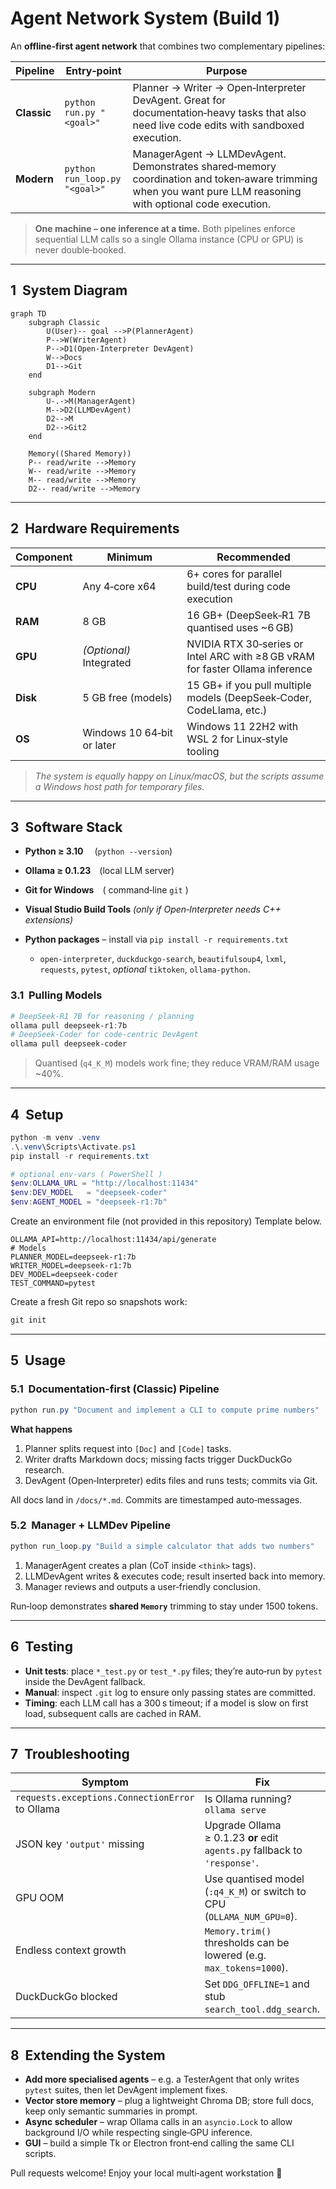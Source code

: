 # Agent Network System (Build 1)

An **offline‑first agent network** that combines two complementary pipelines:

| Pipeline    | Entry‑point                   | Purpose                                                                                                                                                     |
| ----------- | ----------------------------- | ----------------------------------------------------------------------------------------------------------------------------------------------------------- |
| **Classic** | `python run.py "<goal>"`      | Planner → Writer → Open‑Interpreter DevAgent. Great for documentation‑heavy tasks that also need live code edits with sandboxed execution.                  |
| **Modern**  | `python run_loop.py "<goal>"` | ManagerAgent → LLMDevAgent. Demonstrates shared‐memory coordination and token‑aware trimming when you want pure LLM reasoning with optional code execution. |

> **One machine – one inference at a time.**  Both pipelines enforce sequential LLM calls so a single Ollama instance (CPU or GPU) is never double‑booked.

---

## 1  System Diagram

```mermaid
graph TD
    subgraph Classic
        U(User)-- goal -->P(PlannerAgent)
        P-->W(WriterAgent)
        P-->D1(Open‑Interpreter DevAgent)
        W-->Docs
        D1-->Git
    end

    subgraph Modern
        U-.->M(ManagerAgent)
        M-->D2(LLMDevAgent)
        D2-->M
        D2-->Git2
    end

    Memory((Shared Memory))
    P-- read/write -->Memory
    W-- read/write -->Memory
    M-- read/write -->Memory
    D2-- read/write -->Memory
```

---

## 2  Hardware Requirements

| Component | Minimum                    | Recommended                                                                   |
| --------- | -------------------------- | ----------------------------------------------------------------------------- |
| **CPU**   | Any 4‑core x64             | 6+ cores for parallel build/test during code execution                        |
| **RAM**   | 8 GB                       | 16 GB+ (DeepSeek‑R1 7B quantised uses \~6 GB)                                 |
| **GPU**   | *(Optional)* Integrated    | NVIDIA RTX 30‑series or Intel ARC with ≥8 GB vRAM for faster Ollama inference |
| **Disk**  | 5 GB free (models)         | 15 GB+ if you pull multiple models (DeepSeek‑Coder, CodeLlama, etc.)          |
| **OS**    | Windows 10 64‑bit or later | Windows 11 22H2 with WSL 2 for Linux‑style tooling                            |

> *The system is equally happy on Linux/macOS, but the scripts assume a Windows host path for temporary files.*

---

## 3  Software Stack

* **Python ≥ 3.10**  (`python --version`)
* **Ollama ≥ 0.1.23** (local LLM server)
* **Git for Windows** ( command‑line `git` )
* **Visual Studio Build Tools** *(only if Open‑Interpreter needs C++ extensions)*
* **Python packages** – install via `pip install -r requirements.txt`

  * `open‑interpreter`, `duckduckgo‑search`, `beautifulsoup4`, `lxml`, `requests`, `pytest`, *optional* `tiktoken`, `ollama‑python`.

### 3.1  Pulling Models

```powershell
# DeepSeek‑R1 7B for reasoning / planning
ollama pull deepseek-r1:7b
# DeepSeek‑Coder for code‑centric DevAgent
ollama pull deepseek-coder
```

> Quantised (`q4_K_M`) models work fine; they reduce VRAM/RAM usage \~40%.

---

## 4  Setup

```powershell
python -m venv .venv
.\.venv\Scripts\Activate.ps1
pip install -r requirements.txt

# optional env‑vars ( PowerShell )
$env:OLLAMA_URL = "http://localhost:11434"
$env:DEV_MODEL   = "deepseek-coder"
$env:AGENT_MODEL = "deepseek-r1:7b"
```
Create an environment file (not provided in this repository) 
Template below. 

```
OLLAMA_API=http://localhost:11434/api/generate
# Models
PLANNER_MODEL=deepseek-r1:7b
WRITER_MODEL=deepseek-r1:7b
DEV_MODEL=deepseek-coder
TEST_COMMAND=pytest         

```

Create a fresh Git repo so snapshots work:

```powershell
git init
```

---

## 5  Usage

### 5.1  Documentation‑first (Classic) Pipeline

```powershell
python run.py "Document and implement a CLI to compute prime numbers"
```

**What happens**

1. Planner splits request into `[Doc]` and `[Code]` tasks.
2. Writer drafts Markdown docs; missing facts trigger DuckDuckGo research.
3. DevAgent (Open‑Interpreter) edits files and runs tests; commits via Git.

All docs land in `/docs/*.md`.  Commits are timestamped auto‑messages.

### 5.2  Manager + LLMDev Pipeline

```powershell
python run_loop.py "Build a simple calculator that adds two numbers"
```

1. ManagerAgent creates a plan (CoT inside `<think>` tags).
2. LLMDevAgent writes & executes code; result inserted back into memory.
3. Manager reviews and outputs a user‑friendly conclusion.

Run‐loop demonstrates **shared `Memory`** trimming to stay under 1500 tokens.

---

## 6  Testing

* **Unit tests**: place `*_test.py` or `test_*.py` files; they’re auto‑run by `pytest` inside the DevAgent fallback.
* **Manual**: inspect `.git` log to ensure only passing states are committed.
* **Timing**: each LLM call has a 300 s timeout; if a model is slow on first load, subsequent calls are cached in RAM.

---

## 7  Troubleshooting

| Symptom                                         | Fix                                                                       |
| ----------------------------------------------- | ------------------------------------------------------------------------- |
| `requests.exceptions.ConnectionError` to Ollama | Is Ollama running? `ollama serve`                                         |
| JSON key `'output'` missing                     | Upgrade Ollama ≥ 0.1.23 **or** edit `agents.py` fallback to `'response'`. |
| GPU OOM                                         | Use quantised model (`:q4_K_M`) or switch to CPU (`OLLAMA_NUM_GPU=0`).    |
| Endless context growth                          | `Memory.trim()` thresholds can be lowered (e.g. `max_tokens=1000`).       |
| DuckDuckGo blocked                              | Set `DDG_OFFLINE=1` and stub `search_tool.ddg_search`.                    |

---

## 8  Extending the System

* **Add more specialised agents** – e.g. a TesterAgent that only writes `pytest` suites, then let DevAgent implement fixes.
* **Vector store memory** – plug a lightweight Chroma DB; store full docs, keep only semantic summaries in prompt.
* **Async scheduler** – wrap Ollama calls in an `asyncio.Lock` to allow background I/O while respecting single‑GPU inference.
* **GUI** – build a simple Tk or Electron front‑end calling the same CLI scripts.

Pull requests welcome!  Enjoy your local multi‑agent workstation 🚀
